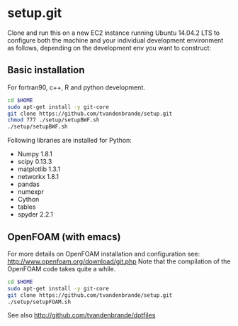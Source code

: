 setup.git
=========
Clone and run this on a new EC2 instance running Ubuntu 14.04.2 LTS to
configure both the machine and your individual development environment as
follows, depending on the development env you want to construct:


Basic installation
--------
For fortran90, c++, R and python development. 
```sh
cd $HOME
sudo apt-get install -y git-core
git clone https://github.com/tvandenbrande/setup.git
chmod 777 ./setup/setupBWF.sh
./setup/setupBWF.sh   
```
Following libraries are installed for Python: 
* Numpy 1.8.1
* scipy 0.13.3
* matplotlib 1.3.1
* networkx 1.8.1
* pandas
* numexpr
* Cython
* tables
* spyder 2.2.1


OpenFOAM (with emacs)
--------
For more details on OpenFOAM installation and configuration see: http://www.openfoam.org/download/git.php
Note that the compilation of the OpenFOAM code takes quite a while.

```sh
cd $HOME
sudo apt-get install -y git-core
git clone https://github.com/tvandenbrande/setup.git
./setup/setupFOAM.sh   
```


See also http://github.com/tvandenbrande/dotfiles 






